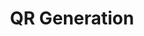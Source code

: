 ---
layout: module
title: QR Generation
category: Image
link: https://github.com/korlibs/korge-image-formats/tree/main/korim-qr
icon: /i/qr.png
---